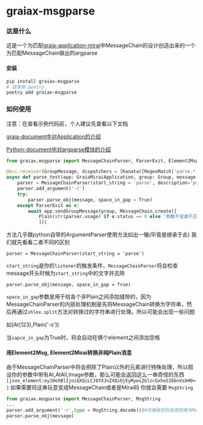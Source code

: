 # graiax-msgparse

### 这是什么
这是一个为匹配[graia-application-mirai](https://github.com/GraiaProject/Application)中MessageChain的设计创造出来的一个为匹配MessageChain做出的argparse

#### 安装
``` bash
pip install graiax-msgparse
# 或使用 poetry
poetry add graiax-msgparse
```

### 如何使用
注意：在查看示例代码前，个人建议先查看以下文档

[graia-document中对Application的介绍](https://graia-document.vercel.app/)

[Python-document中对argparse模块的介绍](https://docs.python.org/zh-cn/3.8/library/argparse.html)

``` python
from graiax.msgparse import MessageChainParser, ParserExit, Element2Msg, Element2Mirai

@bcc.receiver(GroupMessage, dispatchers = [Kanata([RegexMatch('parse.*')])])
async def parse_test(app: GraiaMiraiApplication, group: Group, message: MessageChain, member: Member):
	parser = MessageChainParser(start_string = 'parse', description='parse测试')
	parser.add_argument('-r')
	try:
		parser.parse_obj(message, space_in_gap = True)
	except ParserExit as e:
		await app.sendGroupMessage(group, MessageChain.create([
			Plain(str(parser.usage) if e.status == 0 else '参数不足或不正确，请使用 --help 参数查询使用帮助')
			]))
```
方法几乎跟python自带的ArgumentParser使用方法如出一辙(毕竟是继承于此)
我们就先看看二者不同的区别

`parser = MessageChainParser(start_string = 'parse')`

`start_string`是你的`listener`的触发条件，`MessageChainParser`将会检查message开头时候为`start_string`中的文字并去除

`parser.parse_obj(message, space_in_gap = True)`

`space_in_gap`参数是用于给各个非Plain之间添加缝隙的，因为MessageChainParser的内部处理机制是先将MessageChain转换为字符串，然后再通过`shlex.split`方法对转换过的字符串进行处理。所以可能会出现一些问题

如(At(123),Plain('-s'))

当`sapce_in_gap`为True时，将会自动在俩个element之间添加空格

#### 用Element2Msg, Element2Mirai转换非纯Plain消息
由于MessageChainParser中将会把除了Plain以外的元素进行特殊处理，所以假设你的参数中带有At,AtAll,Image参数，那么可能会返回这么一串奇怪的东西
`[json_element:eyJ0eXBlIjoiQXQiLCJ0YXJnZXQiOjEyMywiZGlzcGxheSI6bnVsbH0=]`
如果需要将这串玩意变成MessageChain或者是Mirai码
你就会需要
`MsgString`
``` python
from graiax.msgparse import MessageChainParser, MsgString
...
parser.add_argument('-r',type = MsgString.decode())#将接收到的信息转换为MessageChain的形式
parser.parse_obj(message)
```
